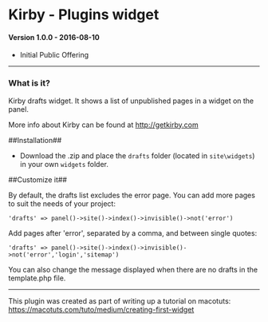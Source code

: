 # Kirby - Plugins widget

#### Version 1.0.0 - 2016-08-10
- Initial Public Offering

****

### What is it?

Kirby drafts widget. It shows a list of unpublished pages in a widget on the panel.

More info about Kirby can be found at http://getkirby.com

##Installation##

- Download the .zip and place the ```drafts``` folder (located in ```site\widgets```) in your own ```widgets``` folder.


##Customize it##

By default, the drafts list excludes the error page. You can add more pages to suit the needs of your project:

`'drafts' => panel()->site()->index()->invisible()->not('error')`

Add pages after 'error', separated by a comma, and between single quotes:

`'drafts' => panel()->site()->index()->invisible()->not('error','login','sitemap')`

You can also change the message displayed when there are no drafts in the template.php file.

****

This plugin was created as part of writing up a tutorial on macotuts: https://macotuts.com/tuto/medium/creating-first-widget
